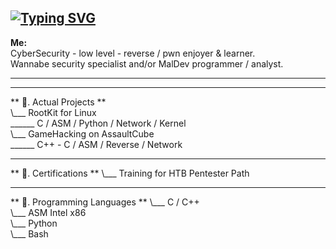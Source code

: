 ## [![Typing SVG](https://readme-typing-svg.demolab.com?font=Fira+Code&duration=4000&pause=1000&color=10F719&width=435&lines=hey%2C+c'est+4dorable+%3A3;losing+my+mind+%3A3)](https://git.io/typing-svg)

**Me:**  
CyberSecurity - low level - reverse / pwn enjoyer & learner.   
Wannabe security specialist and/or MalDev programmer / analyst.  


---

---

** 🌱. Actual Projects  **  
\\___ RootKit for Linux  
\______ C / ASM / Python / Network / Kernel  
\\___ GameHacking on AssaultCube  
\______ C++ - C / ASM / Reverse / Network

---

** 🌱. Certifications ** 
\\___ Training for HTB Pentester Path

---

** 🌱. Programming Languages **
\\___ C / C++  
\\___ ASM Intel x86  
\\___ Python  
\\___ Bash
<!--
**4dorable/4dorable** is a ✨ _special_ ✨ repository because its `README.md` (this file) appears on your GitHub profile.

Here are some ideas to get you started:

- 🔭 I’m currently working on ...
- 🌱 I’m currently learning ...
- 👯 I’m looking to collaborate on ...
- 🤔 I’m looking for help with ...
- 💬 Ask me about ...
- 📫 How to reach me: ...
- 😄 Pronouns: ...
- ⚡ Fun fact: ...
-->
